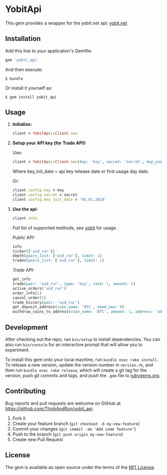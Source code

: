 # YobitApi

This gem provides a wrapper for the yobit.net api: [yobit.net](https://yobit.net/en/api)

## Installation

Add this line to your application's Gemfile:

```ruby
gem 'yobit_api'
```

And then execute:

    $ bundle

Or install it yourself as:

    $ gem install yobit_api

## Usage

1. **Initialize:**

    ```ruby
    client = YobitApi::Client.new
    ```
2. **Setup your API key (for Trade API):**

    Use:
    ```ruby
    client = YobitApi::Client.new(key: 'key', secret: 'secret', key_init_date: '01.01.2018')
    ```
    Where key_init_date = api key release date or first usage day date.
    
    Or:
    ```ruby
    client.config.key = key
    client.config.secret = secret
    client.config.key_init_date = '01.01.2018'
    ```
3. **Use the api:**

    ```ruby
    client.info
    ```

    Full list of supported methods, see [yobit](https://yobit.net/en/api) for usage.

    *Public API:*
    ```ruby
    info
    ticker(['usd_rur'])
    depth(pairs_list: ['usd_rur'], limit: 1)
    trades(pairs_list: ['usd_rur'], limit: 1)
    ```
    
    *Trade API:*
    ```ruby
    get_info
    trade(pair: 'usd_rur', type: 'buy', rate: 1, amount: 1)
    active_orders('usd_rur')
    order_info(1)
    cancel_order(1)
    trade_history(pair: 'usd_rur')
    get_deposit_address(coin_name: 'BTC', need_new: 0)
    withdraw_coins_to_address(coin_name: 'BTC', amount: 1, address: 'address')
    ```

## Development

After checking out the repo, run `bin/setup` to install dependencies. You can also run `bin/console` for an interactive prompt that will allow you to experiment.

To install this gem onto your local machine, run `bundle exec rake install`. To release a new version, update the version number in `version.rb`, and then run `bundle exec rake release`, which will create a git tag for the version, push git commits and tags, and push the `.gem` file to [rubygems.org](https://rubygems.org).

## Contributing

Bug reports and pull requests are welcome on GitHub at https://github.com/ThinkAndRun/yobit_api.

1. Fork it
2. Create your feature branch (`git checkout -b my-new-feature`)
3. Commit your changes (`git commit -am 'Add some feature'`)
4. Push to the branch (`git push origin my-new-feature`)
5. Create new Pull Request

## License

The gem is available as open source under the terms of the [MIT License](https://opensource.org/licenses/MIT).

